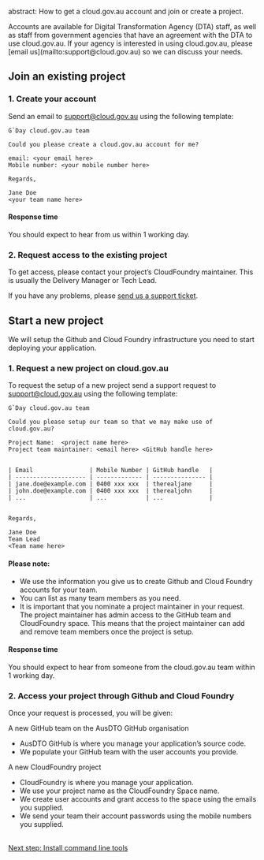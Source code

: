 abstract: How to get a cloud.gov.au account and join or create a project.

<p class="callout">Accounts are available for Digital Transformation Agency (DTA) staff, as well as staff from government agencies that have an agreement with the DTA to use cloud.gov.au. If your agency is interested in using cloud.gov.au, please [email us](mailto:support@cloud.gov.au) so we can discuss your needs.</p>

## Join an existing project

### 1. Create your account

Send an email to [support@cloud.gov.au](mailto:support@cloud.gov.au) using the following template:

```
G`Day cloud.gov.au team

Could you please create a cloud.gov.au account for me?

email: <your email here>
Mobile number: <your mobile number here>

Regards,

Jane Doe
<your team name here>

```

#### Response time

You should expect to hear from us within 1 working day.

### 2. Request access to the existing project

To get access, please contact your project’s CloudFoundry maintainer. This is usually the Delivery Manager or Tech Lead.

If you have any problems, please [send us a support ticket](mailto:support@cloud.gov.au).

## Start a new project

We will setup the Github and Cloud Foundry infrastructure you need to start deploying your application.

### 1. Request a new project on cloud.gov.au

To request the setup of a new project send a support request to [support@cloud.gov.au](mailto:support@cloud.gov.au) using the following template:

```
G`Day cloud.gov.au team

Could you please setup our team so that we may make use of cloud.gov.au?

Project Name:  <project name here>
Project team maintainer: <email here> <GitHub handle here>


| Email                | Mobile Number | GitHub handle   |
| -------------------- | ------------- | --------------- |
| jane.doe@example.com | 0400 xxx xxx  | therealjane     |
| john.doe@example.com | 0400 xxx xxx  | therealjohn     |
| ...                  | ...           | ...             |


Regards,

Jane Doe
Team Lead
<Team name here>

```

#### Please note:

- We use the information you give us to create Github and Cloud Foundry accounts for your team.
- You can list as many team members as you need.
- It is important that you nominate a project maintainer in your request. The project maintainer has admin access to the GitHub team and CloudFoundry space. This means that the project maintainer can add and remove team members once the project is setup.

#### Response time

You should expect to hear from someone from the cloud.gov.au team within 1 working day.

### 2. Access your project through Github and Cloud Foundry

Once your request is processed, you will be given:

A new GitHub team on the AusDTO GitHub organisation

- AusDTO GitHub is where you manage your application’s source code.
- We populate your GitHub team with the user accounts you provide.

A new CloudFoundry project

- CloudFoundry is where you manage your application.
- We use your project name as the CloudFoundry Space name.
- We create user accounts and grant access to the space using the emails you supplied.
- We send your team their account passwords using the mobile numbers you supplied.

<br />
<a class="see-more" href="/getting_started/install_cli/">Next step: Install command line tools</a>
